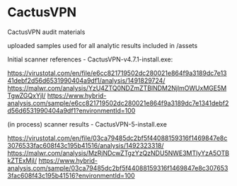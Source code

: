 # CactusVPN

CactusVPN audit materials

uploaded samples used for all analytic results included in /assets




Initial scanner references - CactusVPN-v4.7.1-install.exe:

https://virustotal.com/en/file/e6cc821719502dc280021e864f9a3189dc7e1341debf2d56d6531990404a9df1/analysis/1491829724/
https://malwr.com/analysis/YzU4ZTQ0NDZmZTBlNDM2NjlmOWUxMGE5MTgwZGQxYjI/
https://www.hybrid-analysis.com/sample/e6cc821719502dc280021e864f9a3189dc7e1341debf2d56d6531990404a9df1?environmentId=100




(in process) scanner results - CactusVPN-5-install.exe

https://virustotal.com/en/file/03ca79485dc2bf5f44088159316f1469847e8c3076533fac608f43c195b41516/analysis/1492323318/
https://malwr.com/analysis/MzRjNDcwZTgzYzQzNDU5NWE3MTIyYzA5OTBkZTExMjI/
https://www.hybrid-analysis.com/sample/03ca79485dc2bf5f44088159316f1469847e8c3076533fac608f43c195b41516?environmentId=100
